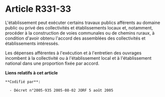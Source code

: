 # Article R331-33

L'établissement peut exécuter certains travaux publics afférents au domaine public ou privé des collectivités et
établissements locaux et, notamment, procéder à la construction de voies communales ou de chemins ruraux, à condition d'avoir
obtenu l'accord des assemblées des collectivités et établissements intéressés.

Les dépenses afférentes à l'exécution et à l'entretien des ouvrages incombent à la collectivité ou à l'établissement local et
à l'établissement national dans une proportion fixée par accord.

**Liens relatifs à cet article**

	**Codifié par**:

	  - Décret n°2005-935 2005-08-02 JORF 5 août 2005
